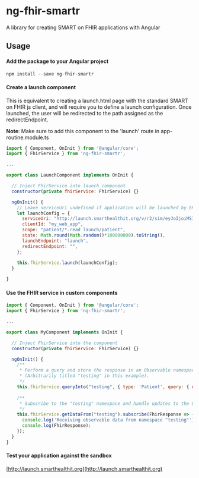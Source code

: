 # ng-fhir-smartr

A library for creating SMART on FHIR applications with Angular

## Usage

#### Add the package to your Angular project
```javascript
npm install --save ng-fhir-smartr
```

#### Create a launch component
This is equivalent to creating a launch.html page with the standard SMART on FHIR js client, and will require you to define a launch configuration.
Once launched, the user will be redirected to the path assigned as the redirectEndpoint.

**Note**: Make sure to add this component to the 'launch' route in app-routine.module.ts 
```javascript
import { Component, OnInit } from '@angular/core';
import { FhirService } from 'ng-fhir-smartr';

...

export class LaunchComponent implements OnInit {

  // Inject FhirService into launch component
  constructor(private fhirService: FhirService) {}

  ngOnInit() {
    // Leave serviceUri undefined if application will be launched by EHR application
    let launchConfig = {
      serviceUri: "http://launch.smarthealthit.org/v/r2/sim/eyJoIjoiMSIsImoiOiIxIn0/fhir", 
      clientId: "my_web_app",
      scope: "patient/*.read launch/patient",
      state: Math.round(Math.random()*100000000).toString(),
      launchEndpoint: "launch",
      redirectEndpoint: "",
    };
    
    this.fhirService.launch(launchConfig);
  }

}
```

#### Use the FHIR service in custom components
``` javascript
import { Component, OnInit } from '@angular/core';
import { FhirService } from 'ng-fhir-smartr';

...

export class MyComponent implements OnInit {

  // Inject FhirService into the component
  constructor(private fhirService: FhirService) {}

  ngOnInit() {
  	/**
     * Perform a query and store the response in an Observable namespace.
     * (Arbitrarily titled "testing" in this example).
     */
    this.fhirService.queryInto("testing", { type: 'Patient', query: { name: 'bob'} });
    
    /**
     * Subscribe to the "testing" namespace and handle updates to the Observable
     */
    this.fhirService.getDataFrom("testing").subscribe(FhirResponse => {
      console.log('Receiving observable data from namespace "testing"');
      console.log(FhirResponse);
    });
  }
}
```

#### Test your application against the sandbox
[http://launch.smarthealthit.org](http://launch.smarthealthit.org)
